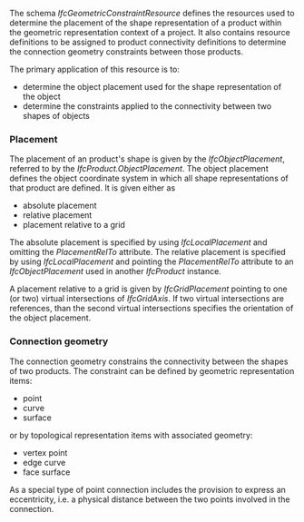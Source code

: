 ﻿The schema _IfcGeometricConstraintResource_ defines the resources used to determine the placement of the shape representation of a product within the geometric representation context of a project. It also contains resource definitions to be assigned to product connectivity definitions to determine the connection geometry constraints between those products.

The primary application of this resource is to:

* determine the object placement used for the shape representation of the object
* determine the constraints applied to the connectivity between two shapes of objects

### Placement
The placement of an product's shape is given by the _IfcObjectPlacement_, referred to by the _IfcProduct.ObjectPlacement_. The object placement defines the object coordinate system in which all shape representations of that product are defined. It is given either as

* absolute placement
* relative placement
* placement relative to a grid

The absolute placement is specified by using _IfcLocalPlacement_ and omitting the _PlacementRelTo_ attribute. The relative placement is specified by using _IfcLocalPlacement_ and pointing the _PlacementRelTo_ attribute to an _IfcObjectPlacement_ used in another _IfcProduct_ instance.

A placement relative to a grid is given by _IfcGridPlacement_ pointing to one (or two) virtual intersections of _IfcGridAxis_. If two virtual intersections are references, than the second virtual intersections specifies the orientation of the object placement.

### Connection geometry
The connection geometry constrains the connectivity between the shapes of two products. The constraint can be defined by geometric representation items:

* point
* curve
* surface

or by topological representation items with associated geometry:

* vertex point
* edge curve
* face surface

As a special type of point connection includes the provision to express an eccentricity, i.e. a physical distance between the two points involved in the connection.
